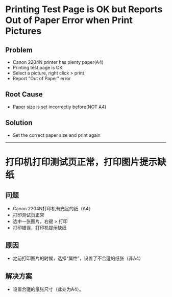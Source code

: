 # Printing Test Page is OK but Reports Out of Paper Error when Print Pictures

## Problem
* Canon 2204N printer has plenty paper(A4)
* Printing test page is OK
* Select a picture, right click > print
* Report "Out of Paper" error

## Root Cause
* Paper size is set incorrectly before(NOT A4)

## Solution
* Set the correct paper size and print again

------------

# 打印机打印测试页正常，打印图片提示缺纸

## 问题
* Canon 2204N打印机有充足的纸（A4）
* 打印测试页正常
* 选中一张图片，右键 > 打印
* 打印错误，打印机提示缺纸

## 原因
* 之前打印图片的时候，选择“属性”，设置了不合适的纸张（非A4）

## 解决方案
* 设置合适的纸张尺寸（此处为A4）。

